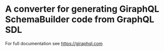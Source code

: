 # A converter for generating GiraphQL SchemaBuilder code from GraphQL SDL

For full documentation see https://giraphql.com
